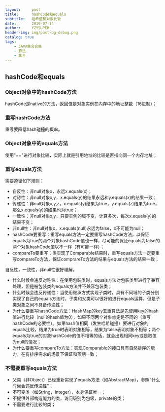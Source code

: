 ```yaml
---
layout:     post
title:      hashCode和equals
subtitle:   哈希值和对象比较
date:       2019-07-14
author:     YZYSUPER
header-img: img/post-bg-debug.png
catalog: true
tags:
    - JAVA集合合集
    - 算法
    - 集合
---
```


## hashCode和equals

### Object对象中的hashCode方法

hashCode是native的方法，返回值是对象实例在内存中的地址整数（16进制）；

### 重写hashCode方法

重写要降低hash碰撞的概率。

### Object对象中的equals方法

使用"=="进行对象比较，实际上就是引用地址的比较是否指向同一个内存地址；

### 重写equals方法

需要遵循如下规则：
- 自反性：非null对象x，永远x.equals(x)；
- 对称性：非null对象x,y，x.equals(y)的结果永远和y.equals(x)的结果一致；
- 传递性：非null对象x,y,z，x.equals(y)结果为true，y.equals(z)结果为true，那么x.equals(y)的结果也为true；
- 一致性：非null对象x,y，只要实例的域不变，计算多次，每次x.equals(y)的结果不变；
- 非null性：非null对象x，x.equals(null)永远为false，x不可能为null；
- hashCode要重写：重写equals方法一定要重写hashCode方法，以保证equals为true的两个对象hashCode值也一样，尽可能的保证equals为false的两个对象hashCode值以不一样（有可能一样）；
- compareTo要重写：类实现了Comparable结果时，重写equals方法一定要重写compareTo方法，保证comprareTo方法的结果与equals方法的结果一致；

自反性，一致性，非null性很好理解。

* 什么时候会违反对称性：在使用包装类时，equals方法对包装类型进行了兼容处理，但是被包装类的equals方法并不兼容包装类；
* 什么时候会违反传递性：当使用继承方式实现子类时，具有不同域的子类分别实现了自己的equals方法时，子类和父类可以很好的进行equals运算，但是子类对象之间不具备传递性；
* 为什么要重写hashCode方法：HashMap的key去重算法是先使用key的hash值进行比较（null的hash值为0），如果不同两个对象肯定是不同的（重写hashCode的必要性）。如果hash值相同（发生哈希碰撞）要进行对象的equals比较，结果为true时表明对象相等，结果为false表明对象不相等；两个equals为true的对象hashCode的值不相等的话，就会出现相同key或是取值为null的情况；
* 为什么要重写compareTo方法：实现Comparable的接口具有自然排序的能力，在有排序需求的场景下保证和预期一致；

### 不需要重写equals方法

- 父类（非Object）已经重新实现了equals方法（如AbstractMap），参照“什么时候会违反传递性”；
- 不可变类（如String，Integer），本身保证唯一；
- 不提供外部构造能力的类，访问级别为包级，private的类；
- 不需要进行比较的类；

